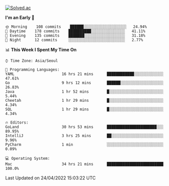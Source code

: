 [![Solved.ac](http://mazassumnida.wtf/api/v2/generate_badge?boj=kuckjwi)](https://solved.ac/kuckjwi)
<!--START_SECTION:waka-->
**I'm an Early 🐤** 

```text
🌞 Morning    108 commits    ██████░░░░░░░░░░░░░░░░░░░   24.94% 
🌆 Daytime    178 commits    ██████████░░░░░░░░░░░░░░░   41.11% 
🌃 Evening    135 commits    ███████░░░░░░░░░░░░░░░░░░   31.18% 
🌙 Night      12 commits     ░░░░░░░░░░░░░░░░░░░░░░░░░   2.77%

```


📊 **This Week I Spent My Time On** 

```text
⌚︎ Time Zone: Asia/Seoul

💬 Programming Languages: 
YAML                     16 hrs 21 mins      ████████████░░░░░░░░░░░░░   47.61% 
Go                       9 hrs 12 mins       ██████░░░░░░░░░░░░░░░░░░░   26.83% 
Java                     1 hr 52 mins        █░░░░░░░░░░░░░░░░░░░░░░░░   5.44% 
Cheetah                  1 hr 29 mins        █░░░░░░░░░░░░░░░░░░░░░░░░   4.34% 
SQL                      1 hr 29 mins        █░░░░░░░░░░░░░░░░░░░░░░░░   4.34%

🔥 Editors: 
GoLand                   30 hrs 53 mins      ██████████████████████░░░   89.95% 
IntelliJ                 3 hrs 25 mins       ██░░░░░░░░░░░░░░░░░░░░░░░   9.96% 
PyCharm                  1 min               ░░░░░░░░░░░░░░░░░░░░░░░░░   0.09%

💻 Operating System: 
Mac                      34 hrs 21 mins      █████████████████████████   100.0%

```


 Last Updated on 24/04/2022 15:03:22 UTC
<!--END_SECTION:waka-->
